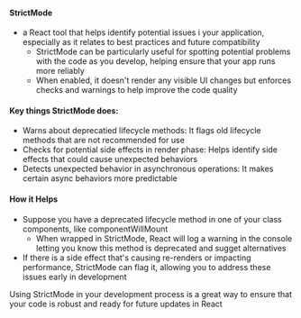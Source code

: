 #### StrictMode

* a React tool that helps identify potential issues i your application, especially as it relates to best practices and future compatibility
  * StrictMode can be particularly useful for spotting potential problems with the code as you develop, helping ensure that your app runs more reliably
  * When enabled, it doesn't render any visible UI changes but enforces checks and warnings to help improve the code quality

#### Key things StrictMode does:
* Warns about deprecatied lifecycle methods: It flags old lifecycle methods that are not recommended for use
* Checks for potential side effects in render phase: Helps identify side effects that could cause unexpected behaviors
* Detects unexpected behavior in asynchronous operations: It makes certain async behaviors more predictable

#### How it Helps
* Suppose you have a deprecated lifecycle method in one of your class components, like componentWillMount
  * When wrapped in StrictMode, React will log a warning in the console letting you know this method is deprecated and sugget alternatives
* If there is a side effect that's causing re-renders or impacting performance, StrictMode can flag it, allowing you to address these issues early in development

Using StrictMode in your development process is a great way to ensure that your code is robust and ready for future updates in React
